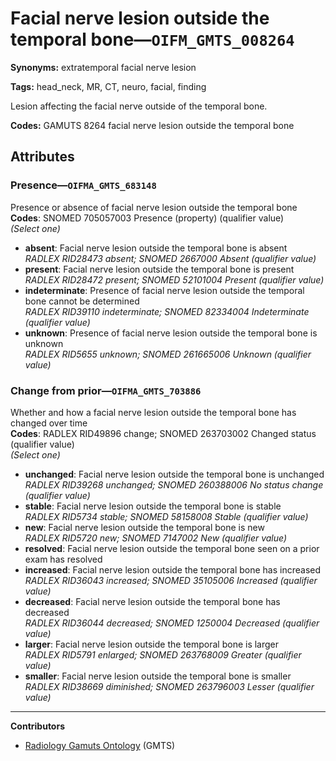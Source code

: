 # Facial nerve lesion outside the temporal bone—`OIFM_GMTS_008264`

**Synonyms:** extratemporal facial nerve lesion

**Tags:** head_neck, MR, CT, neuro, facial, finding

Lesion affecting the facial nerve outside of the temporal bone.

**Codes:** GAMUTS 8264 facial nerve lesion outside the temporal bone

## Attributes

### Presence—`OIFMA_GMTS_683148`

Presence or absence of facial nerve lesion outside the temporal bone  
**Codes**: SNOMED 705057003 Presence (property) (qualifier value)  
*(Select one)*

- **absent**: Facial nerve lesion outside the temporal bone is absent  
_RADLEX RID28473 absent; SNOMED 2667000 Absent (qualifier value)_
- **present**: Facial nerve lesion outside the temporal bone is present  
_RADLEX RID28472 present; SNOMED 52101004 Present (qualifier value)_
- **indeterminate**: Presence of facial nerve lesion outside the temporal bone cannot be determined  
_RADLEX RID39110 indeterminate; SNOMED 82334004 Indeterminate (qualifier value)_
- **unknown**: Presence of facial nerve lesion outside the temporal bone is unknown  
_RADLEX RID5655 unknown; SNOMED 261665006 Unknown (qualifier value)_

### Change from prior—`OIFMA_GMTS_703886`

Whether and how a facial nerve lesion outside the temporal bone has changed over time  
**Codes**: RADLEX RID49896 change; SNOMED 263703002 Changed status (qualifier value)  
*(Select one)*

- **unchanged**: Facial nerve lesion outside the temporal bone is unchanged  
_RADLEX RID39268 unchanged; SNOMED 260388006 No status change (qualifier value)_
- **stable**: Facial nerve lesion outside the temporal bone is stable  
_RADLEX RID5734 stable; SNOMED 58158008 Stable (qualifier value)_
- **new**: Facial nerve lesion outside the temporal bone is new  
_RADLEX RID5720 new; SNOMED 7147002 New (qualifier value)_
- **resolved**: Facial nerve lesion outside the temporal bone seen on a prior exam has resolved  
- **increased**: Facial nerve lesion outside the temporal bone has increased  
_RADLEX RID36043 increased; SNOMED 35105006 Increased (qualifier value)_
- **decreased**: Facial nerve lesion outside the temporal bone has decreased  
_RADLEX RID36044 decreased; SNOMED 1250004 Decreased (qualifier value)_
- **larger**: Facial nerve lesion outside the temporal bone is larger  
_RADLEX RID5791 enlarged; SNOMED 263768009 Greater (qualifier value)_
- **smaller**: Facial nerve lesion outside the temporal bone is smaller  
_RADLEX RID38669 diminished; SNOMED 263796003 Lesser (qualifier value)_

---

**Contributors**

- [Radiology Gamuts Ontology](https://gamuts.net/) (GMTS)